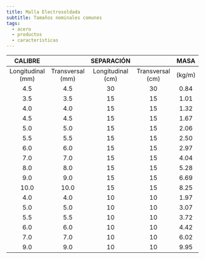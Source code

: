 ```yaml
---
title: Malla Electrosoldada
subtitle: Tamaños nominales comunes
tags:
  - acero
  - productos
  - características
---
```


|   CALIBRE   |             |  SEPARACIÓN  |             | MASA |
| :----------: | :---------: | :----------: | :---------: | :--: |
| Longitudinal (mm) | Transversal (mm) | Longitudinal (cm) | Transversal (cm) | (kg/m) |
| 4.5 | 4.5 | 30 | 30 |0.84|
| 3.5 | 3.5 | 15 | 15 | 1.01 |
| 4.0 | 4.0 | 15 | 15 | 1.32 |
| 4.5 | 4.5 | 15 | 15 | 1.67 |
| 5.0 | 5.0 | 15 | 15 | 2.06 |
| 5.5 | 5.5 | 15 | 15 | 2.50 |
| 6.0 | 6.0 | 15 | 15 | 2.97 |
| 7.0 | 7.0 | 15 | 15 | 4.04 |
| 8.0 | 8.0 | 15 | 15 | 5.28 |
| 9.0 | 9.0 | 15 | 15 | 6.69 |
| 10.0 | 10.0 | 15 | 15 | 8.25 |
| 4.0 | 4.0 | 10 | 10 | 1.97 |
| 5.0 | 5.0 | 10 | 10 | 3.07 |
| 5.5 | 5.5 | 10 | 10 | 3.72 |
| 6.0 | 6.0 | 10 | 10 | 4.42 |
| 7.0 | 7.0 | 10 | 10 | 6.02 |
| 9.0 | 9.0 | 10 | 10 | 9.95 |
